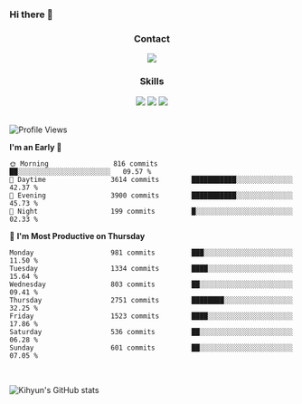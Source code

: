 ### Hi there 👋

<!--
**Key5771/Key5771** is a ✨ _special_ ✨ repository because its `README.md` (this file) appears on your GitHub profile.

Here are some ideas to get you started:

- 🔭 I’m currently working on ...
- 🌱 I’m currently learning ...
- 👯 I’m looking to collaborate on ...
- 🤔 I’m looking for help with ...
- 💬 Ask me about ...
- 📫 How to reach me: ...
- 😄 Pronouns: ...
- ⚡ Fun fact: ...
-->

<h3 align="center">Contact</h3>
<div align="center">
  <a href="mailto:ksj57715@gmail.com"><img src="https://img.shields.io/badge/Gmail-D14836?style=for-the-badge&logo=gmail&logoColor=white"/></a>
</div>

<h3 align="center">Skills</h3>
<div align="center">
  <img src="https://img.shields.io/badge/iOS-000000?style=for-the-badge&logo=ios&logoColor=white"/>
  <img src="https://img.shields.io/badge/Swift-FA7343?style=for-the-badge&logo=swift&logoColor=white"/>
  <img src="https://img.shields.io/badge/Xcode-007ACC?style=for-the-badge&logo=Xcode&logoColor=white"/>
</div>

<br>

<!--START_SECTION:waka-->
![Profile Views](http://img.shields.io/badge/Profile%20Views-1-blue)

**I'm an Early 🐤** 

```text
🌞 Morning                816 commits         ██░░░░░░░░░░░░░░░░░░░░░░░   09.57 % 
🌆 Daytime                3614 commits        ███████████░░░░░░░░░░░░░░   42.37 % 
🌃 Evening                3900 commits        ███████████░░░░░░░░░░░░░░   45.73 % 
🌙 Night                  199 commits         █░░░░░░░░░░░░░░░░░░░░░░░░   02.33 % 
```
📅 **I'm Most Productive on Thursday** 

```text
Monday                   981 commits         ███░░░░░░░░░░░░░░░░░░░░░░   11.50 % 
Tuesday                  1334 commits        ████░░░░░░░░░░░░░░░░░░░░░   15.64 % 
Wednesday                803 commits         ██░░░░░░░░░░░░░░░░░░░░░░░   09.41 % 
Thursday                 2751 commits        ████████░░░░░░░░░░░░░░░░░   32.25 % 
Friday                   1523 commits        ████░░░░░░░░░░░░░░░░░░░░░   17.86 % 
Saturday                 536 commits         ██░░░░░░░░░░░░░░░░░░░░░░░   06.28 % 
Sunday                   601 commits         ██░░░░░░░░░░░░░░░░░░░░░░░   07.05 % 
```



<!--END_SECTION:waka-->

<br>


![Kihyun's GitHub stats](https://github-readme-stats.vercel.app/api?username=key5771&show_icons=true&theme=radical)

